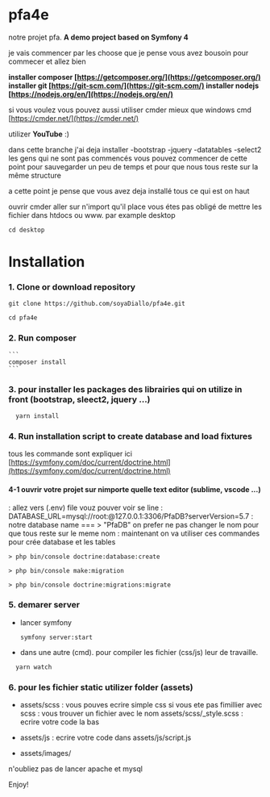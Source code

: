 # pfa4e
notre projet pfa.
**A demo project based on Symfony 4**

je vais commencer par les choose que je pense vous avez bousoin pour commecer et allez bien

**installer composer [https://getcomposer.org/](https://getcomposer.org/)
installer git [https://git-scm.com/](https://git-scm.com/)
installer nodejs [https://nodejs.org/en/](https://nodejs.org/en/)**

si vous voulez vous pouvez aussi utiliser cmder
mieux que windows cmd
[https://cmder.net/](https://cmder.net/)

utilizer **YouTube** :)

dans cette branche j'ai deja installer -bootstrap -jquery -datatables -select2
les gens qui ne sont pas commencés
vous pouvez commencer de cette point pour sauvegarder un peu de temps et pour que nous tous reste sur la même structure

a cette point je pense que vous avez deja installé tous ce qui est on haut

ouvrir cmder 
aller sur n'import qu'il place
vous étes pas obligé de mettre les fichier dans htdocs ou www.
par example desktop 

```
cd desktop
```

Installation
========================

### 1. Clone or download repository

```
git clone https://github.com/soyaDiallo/pfa4e.git

cd pfa4e
```

### 2. Run composer

	```
	composer install
  	```
	
### 3. pour installer les packages des librairies qui on utilize in front (bootstrap, sleect2, jquery ...)

```
  yarn install
```

### 4. Run installation script to create database and load fixtures

  tous les commande sont expliquer ici
  [https://symfony.com/doc/current/doctrine.html](https://symfony.com/doc/current/doctrine.html)

  #### 4-1 ouvrir votre projet sur nimporte quelle text editor (sublime, vscode ...)
  : allez vers (.env) file vouz pouver voir se line
  : DATABASE_URL=mysql://root:@127.0.0.1:3306/PfaDB?serverVersion=5.7
  : notre database name  === > "PfaDB" on prefer ne pas changer le nom pour que tous reste sur le meme nom
  : maintenant on va utiliser ces commandes pour crée database et les tables

```   
> php bin/console doctrine:database:create

> php bin/console make:migration

> php bin/console doctrine:migrations:migrate 

```

### 5.  demarer server

  - lancer symfony
  
    ```
    symfony server:start
    ```
    
  - dans une autre (cmd). pour compiler les fichier (css/js) leur de travaille.
  
  ```
    yarn watch
  ```
    
### 6. pour les fichier static utilizer folder (assets)
   - assets/scss 
    	: vous pouves ecrire simple css si vous ete pas fimillier avec scss
        : vous trouver un fichier avec le nom assets/scss/_style.scss
      	: ecrire votre code la bas
      
   - assets/js
     	: ecrire votre code dans assets/js/script.js
   - assets/images/
    
 
n'oubliez pas de lancer apache et mysql

Enjoy!
